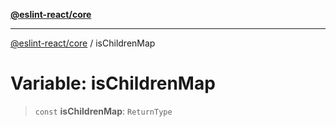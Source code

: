 [**@eslint-react/core**](../README.md)

***

[@eslint-react/core](../README.md) / isChildrenMap

# Variable: isChildrenMap

> `const` **isChildrenMap**: `ReturnType`
